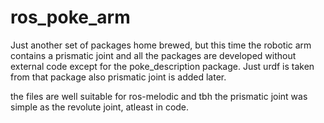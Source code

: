 # ros_poke_arm

Just another set of packages home brewed, but this time the robotic arm contains a prismatic joint 
and all the packages are developed without external code except for the poke_description package. Just 
urdf is taken from that package also prismatic joint is added later. 

the files are well suitable for ros-melodic and tbh the prismatic joint was simple as the revolute joint,
atleast in code. 